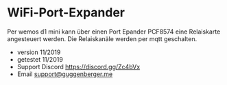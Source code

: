 # WiFi-Port-Expander

Per wemos d1 mini kann über einen Port Epander PCF8574 eine Relaiskarte angesteuert werden. Die Relaiskanäle werden per mqtt geschalten.

* version 11/2019
* getestet 11/2019
* Support Discord https://discord.gg/Zc4bVx
* Email support@guggenberger.me
